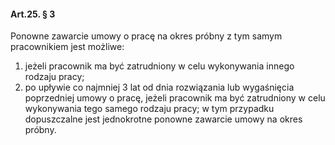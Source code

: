 #### Art.25. § 3

Ponowne zawarcie umowy o pracę na okres próbny z tym samym pracownikiem jest możliwe:

1. jeżeli pracownik ma być zatrudniony w celu wykonywania innego rodzaju pracy;
2. po upływie co najmniej 3 lat od dnia rozwiązania lub wygaśnięcia poprzedniej umowy o pracę, jeżeli pracownik ma być zatrudniony w celu wykonywania tego samego rodzaju pracy; w tym przypadku dopuszczalne jest jednokrotne ponowne zawarcie umowy na okres próbny.

